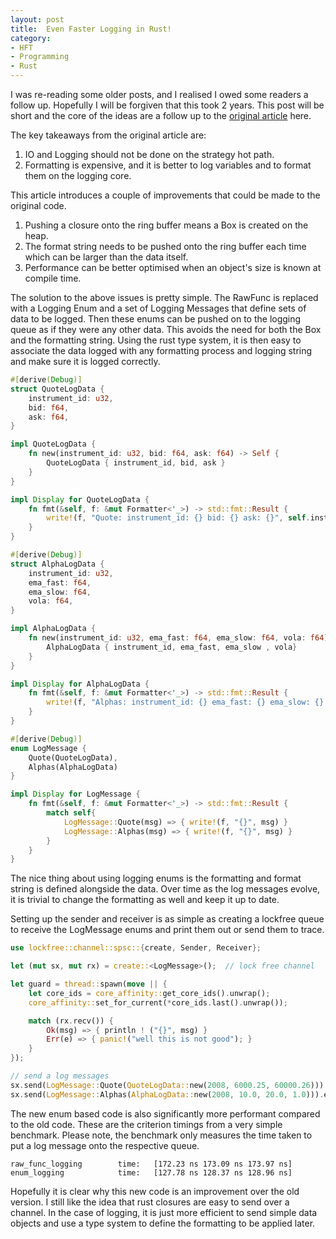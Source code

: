 ```yaml
---
layout: post
title:  Even Faster Logging in Rust! 
category:
- HFT
- Programming
- Rust
---
```


I was re-reading some older posts, and I realised I owed some readers a follow up. Hopefully I will be forgiven that this took 2 years.
This post will be short and the core of the ideas are a follow up to the [original article](https://markrbest.github.io/fast-logging-in-rust/) here.

The key takeaways from the original article are: 

1. IO and Logging should not be done on the strategy hot path.
2. Formatting is expensive, and it is better to log variables and to format them on the logging core.

This article introduces a couple of improvements that could be made to the original code. 

1. Pushing a closure onto the ring buffer means a Box<T> is created on the heap.
2. The format string needs to be pushed onto the ring buffer each time which can be larger than the data itself.
3. Performance can be better optimised when an object's size is known at compile time. 

The solution to the above issues is pretty simple. 
The RawFunc is replaced with a Logging Enum and a set of Logging Messages that define sets of data to be logged. 
Then these enums can be pushed on to the logging queue as if they were any other data. This avoids the need for both the Box and the formatting string. 
Using the rust type system, it is then easy to associate the data logged with any formatting process and logging string and make sure it is logged correctly.  

```rust
#[derive(Debug)]
struct QuoteLogData {
    instrument_id: u32,
    bid: f64,
    ask: f64,
}

impl QuoteLogData {
    fn new(instrument_id: u32, bid: f64, ask: f64) -> Self {
        QuoteLogData { instrument_id, bid, ask }
    }
}

impl Display for QuoteLogData {
    fn fmt(&self, f: &mut Formatter<'_>) -> std::fmt::Result {
        write!(f, "Quote: instrument_id: {} bid: {} ask: {}", self.instrument_id, self.bid, self.ask)
    }
}

#[derive(Debug)]
struct AlphaLogData {
    instrument_id: u32,
    ema_fast: f64,
    ema_slow: f64,
    vola: f64,
}

impl AlphaLogData {
    fn new(instrument_id: u32, ema_fast: f64, ema_slow: f64, vola: f64) -> Self {
        AlphaLogData { instrument_id, ema_fast, ema_slow , vola}
    }
}

impl Display for AlphaLogData {
    fn fmt(&self, f: &mut Formatter<'_>) -> std::fmt::Result {
        write!(f, "Alphas: instrument_id: {} ema_fast: {} ema_slow: {} vola: {}", self.instrument_id, self.ema_fast, self.ema_slow, self.vola)
    }
}

#[derive(Debug)]
enum LogMessage {
    Quote(QuoteLogData),
    Alphas(AlphaLogData)
}

impl Display for LogMessage {
    fn fmt(&self, f: &mut Formatter<'_>) -> std::fmt::Result {
        match self{
            LogMessage::Quote(msg) => { write!(f, "{}", msg) }
            LogMessage::Alphas(msg) => { write!(f, "{}", msg) }
        }
    }
}
```

The nice thing about using logging enums is the formatting and format string is defined alongside the data. 
Over time as the log messages evolve, it is trivial to change the formatting as well and keep it up to date.

Setting up the sender and receiver is as simple as creating a lockfree queue to receive the LogMessage enums and print them out or send them to trace.

```rust
use lockfree::channel::spsc::{create, Sender, Receiver};

let (mut sx, mut rx) = create::<LogMessage>();  // lock free channel

let guard = thread::spawn(move || {
    let core_ids = core_affinity::get_core_ids().unwrap();
    core_affinity::set_for_current(*core_ids.last().unwrap());

    match (rx.recv()) {
        Ok(msg) => { println ! ("{}", msg) }
        Err(e) => { panic!("well this is not good"); }
    }
});

// send a log messages
sx.send(LogMessage::Quote(QuoteLogData::new(2008, 6000.25, 60000.26))).expect("Error sending log message");
sx.send(LogMessage::Alphas(AlphaLogData::new(2008, 10.0, 20.0, 1.0))).expect("Error sending log message");

```

The new enum based code is also significantly more performant compared to the old code.
These are the criterion timings from a very simple benchmark. 
Please note, the benchmark only measures the time taken to put a log message onto the respective queue.

```
raw_func_logging        time:   [172.23 ns 173.09 ns 173.97 ns]
enum_logging            time:   [127.78 ns 128.37 ns 128.96 ns]
```

Hopefully it is clear why this new code is an improvement over the old version. I still like the idea that rust closures are easy to send over a channel.
In the case of logging, it is just more efficient to send simple data objects and use a type system to define the formatting to be applied later.